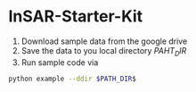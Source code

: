 # InSAR-Starter-Kit
1. Download sample data from the google drive
2. Save the data to you local directory $PAHT_DIR$
3. Run sample code via 
``` bash
python example --ddir $PATH_DIR$
```

